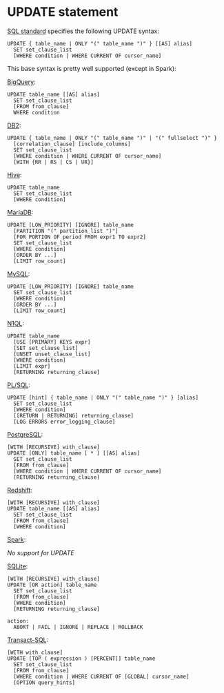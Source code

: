 # UPDATE statement

[SQL standard][] specifies the following UPDATE syntax:

    UPDATE { table_name | ONLY "(" table_name ")" } [[AS] alias]
      SET set_clause_list
      [WHERE condition | WHERE CURRENT OF cursor_name]

This base syntax is pretty well supported (except in Spark):

[BigQuery][]:

    UPDATE table_name [[AS] alias]
      SET set_clause_list
      [FROM from_clause]
      WHERE condition

[DB2][]:

    UPDATE { table_name | ONLY "(" table_name ")" | "(" fullselect ")" }
      [correlation_clause] [include_columns]
      SET set_clause_list
      [WHERE condition | WHERE CURRENT OF cursor_name]
      [WITH {RR | RS | CS | UR}]

[Hive][]:

    UPDATE table_name
      SET set_clause_list
      [WHERE condition]

[MariaDB][]:

    UPDATE [LOW_PRIORITY] [IGNORE] table_name
      [PARTITION "(" partition_list ")"]
      [FOR PORTION OF period FROM expr1 TO expr2]
      SET set_clause_list
      [WHERE condition]
      [ORDER BY ...]
      [LIMIT row_count]

[MySQL][]:

    UPDATE [LOW_PRIORITY] [IGNORE] table_name
      SET set_clause_list
      [WHERE condition]
      [ORDER BY ...]
      [LIMIT row_count]

[N1QL][]:

    UPDATE table_name
      [USE [PRIMARY] KEYS expr]
      [SET set_clause_list]
      [UNSET unset_clause_list]
      [WHERE condition]
      [LIMIT expr]
      [RETURNING returning_clause]

[PL/SQL][]:

    UPDATE [hint] { table_name | ONLY "(" table_name ")" } [alias]
      SET set_clause_list
      [WHERE condition]
      [[RETURN | RETURNING] returning_clause]
      [LOG ERRORS error_logging_clause]

[PostgreSQL][]:

    [WITH [RECURSIVE] with_clause]
    UPDATE [ONLY] table_name [ * ] [[AS] alias]
      SET set_clause_list
      [FROM from_clause]
      [WHERE condition | WHERE CURRENT OF cursor_name]
      [RETURNING returning_clause]

[Redshift][]:

    [WITH [RECURSIVE] with_clause]
    UPDATE table_name [[AS] alias]
      SET set_clause_list
      [FROM from_clause]
      [WHERE condition]

[Spark][]:

_No support for UPDATE_

[SQLite][]:

    [WITH [RECURSIVE] with_clause]
    UPDATE [OR action] table_name
      SET set_clause_list
      [FROM from_clause]
      [WHERE condition]
      [RETURNING returning_clause]

    action:
      ABORT | FAIL | IGNORE | REPLACE | ROLLBACK

[Transact-SQL][]:

    [WITH with_clause]
    UPDATE [TOP ( expression ) [PERCENT]] table_name
      SET set_clause_list
      [FROM from_clause]
      [WHERE condition | WHERE CURRENT OF [GLOBAL] cursor_name]
      [OPTION query_hints]

[sql standard]: https://jakewheat.github.io/sql-overview/sql-2008-foundation-grammar.html#_14_13_update_statement_searched
[bigquery]: https://cloud.google.com/bigquery/docs/reference/standard-sql/dml-syntax#update_statement
[db2]: https://www.ibm.com/docs/en/db2/9.7?topic=statements-update
[hive]: https://cwiki.apache.org/confluence/display/Hive/LanguageManual+DML#LanguageManualDML-Update
[mariadb]: https://mariadb.com/kb/en/update/
[mysql]: https://dev.mysql.com/doc/refman/8.0/en/update.html
[n1ql]: https://docs.couchbase.com/server/current/n1ql/n1ql-language-reference/update.html
[pl/sql]: https://docs.oracle.com/en/database/oracle/oracle-database/19/sqlrf/UPDATE.html
[postgresql]: https://www.postgresql.org/docs/current/sql-update.html
[redshift]: https://docs.aws.amazon.com/redshift/latest/dg/r_UPDATE.html
[spark]: https://spark.apache.org/docs/latest/sql-ref-syntax.html#dml-statements
[sqlite]: https://www.sqlite.org/lang_update.html
[transact-sql]: https://docs.microsoft.com/en-us/sql/t-sql/queries/update-transact-sql?view=sql-server-ver16
